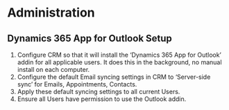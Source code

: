 # Administration

## Dynamics 365 App for Outlook Setup

1. Configure CRM so that it will install the ‘Dynamics 365 App for Outlook’ addin for all applicable users. It does this in the background, no manual install on each computer.
2. Configure the default Email syncing settings in CRM to ‘Server-side sync’ for Emails, Appointments, Contacts.
3. Apply these default syncing settings to all current Users.
4. Ensure all Users have permission to use the Outlook addin. 